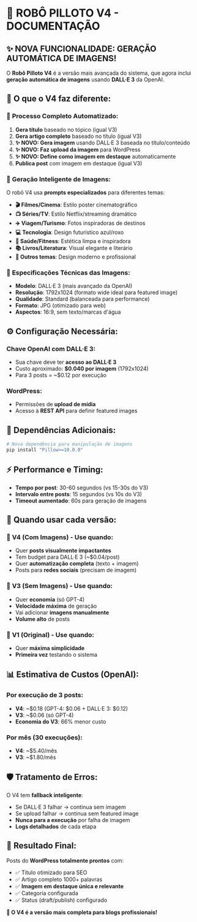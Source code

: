 # 🎨 ROBÔ PILLOTO V4 - DOCUMENTAÇÃO

## ✨ NOVA FUNCIONALIDADE: GERAÇÃO AUTOMÁTICA DE IMAGENS!

O **Robô Pilloto V4** é a versão mais avançada do sistema, que agora inclui **geração automática de imagens** usando **DALL·E 3** da OpenAI.

## 🚀 O que o V4 faz diferente:

### 📝 **Processo Completo Automatizado:**
1. **Gera título** baseado no tópico (igual V3)
2. **Gera artigo completo** baseado no título (igual V3)
3. **✨ NOVO: Gera imagem** usando DALL·E 3 baseada no título/conteúdo
4. **✨ NOVO: Faz upload da imagem** para WordPress
5. **✨ NOVO: Define como imagem em destaque** automaticamente
6. **Publica post** com imagem em destaque (igual V3)

### 🎨 **Geração Inteligente de Imagens:**

O robô V4 usa **prompts especializados** para diferentes temas:

- **🎬 Filmes/Cinema**: Estilo poster cinematográfico
- **📺 Séries/TV**: Estilo Netflix/streaming dramático  
- **✈️ Viagem/Turismo**: Fotos inspiradoras de destinos
- **💻 Tecnologia**: Design futurístico azul/roxo
- **💪 Saúde/Fitness**: Estética limpa e inspiradora
- **📚 Livros/Literatura**: Visual elegante e literário
- **🎯 Outros temas**: Design moderno e profissional

### 📐 **Especificações Técnicas das Imagens:**

- **Modelo**: DALL·E 3 (mais avançado da OpenAI)
- **Resolução**: 1792x1024 (formato wide ideal para featured image)
- **Qualidade**: Standard (balanceada para performance)
- **Formato**: JPG (otimizado para web)
- **Aspectos**: 16:9, sem texto/marcas d'água

## ⚙️ **Configuração Necessária:**

### Chave OpenAI com DALL·E 3:
- Sua chave deve ter **acesso ao DALL·E 3**
- Custo aproximado: **$0.040 por imagem** (1792x1024)
- Para 3 posts = ~$0.12 por execução

### WordPress:
- Permissões de **upload de mídia**
- Acesso à **REST API** para definir featured images

## 🔧 **Dependências Adicionais:**

```bash
# Nova dependência para manipulação de imagens
pip install "Pillow>=10.0.0"
```

## ⚡ **Performance e Timing:**

- **Tempo por post**: 30-60 segundos (vs 15-30s do V3)
- **Intervalo entre posts**: 15 segundos (vs 10s do V3)
- **Timeout aumentado**: 60s para geração de imagens

## 🎯 **Quando usar cada versão:**

### 🎨 **V4 (Com Imagens)** - Use quando:
- Quer **posts visualmente impactantes**
- Tem budget para DALL·E 3 (~$0.04/post)
- Quer **automatização completa** (texto + imagem)
- Posts para **redes sociais** (precisam de imagem)

### 🎯 **V3 (Sem Imagens)** - Use quando:
- Quer **economia** (só GPT-4)
- **Velocidade máxima** de geração
- Vai adicionar **imagens manualmente**
- **Volume alto** de posts

### 🔧 **V1 (Original)** - Use quando:
- Quer **máxima simplicidade**
- **Primeira vez** testando o sistema

## 📊 **Estimativa de Custos (OpenAI):**

### Por execução de 3 posts:
- **V4**: ~$0.18 (GPT-4: $0.06 + DALL·E 3: $0.12)
- **V3**: ~$0.06 (só GPT-4)
- **Economia do V3**: 66% menor custo

### Por mês (30 execuções):
- **V4**: ~$5.40/mês  
- **V3**: ~$1.80/mês

## 🛡️ **Tratamento de Erros:**

O V4 tem **fallback inteligente**:
- Se DALL·E 3 falhar → continua sem imagem
- Se upload falhar → continua sem featured image  
- **Nunca para a execução** por falha de imagem
- **Logs detalhados** de cada etapa

## 🎉 **Resultado Final:**

Posts do **WordPress totalmente prontos** com:
- ✅ Título otimizado para SEO
- ✅ Artigo completo 1000+ palavras  
- ✅ **Imagem em destaque única e relevante**
- ✅ Categoria configurada
- ✅ Status (draft/publish) configurado

**🚀 O V4 é a versão mais completa para blogs profissionais!**
